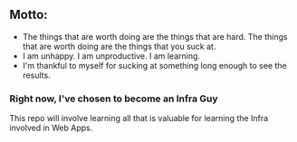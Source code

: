 ## Motto:
- The things that are worth doing are the things that are hard. The things that are worth doing are the things that you suck at.
- I am unhappy. I am unproductive. I am learning.
- I'm thankful to myself for sucking at something long enough to see the results.

### Right now, I've chosen to become an Infra Guy
This repo will involve learning all that is valuable for learning the Infra involved in Web Apps.
